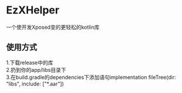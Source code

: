 # EzXHelper
一个使开发Xposed变的更轻松的kotlin库
## 使用方式
1.下载release中的库  
2.扔到你的app/libs目录下  
3.在build.gradle的dependencies下添加语句implementation fileTree(dir: "libs", include: ["*.aar"])  

